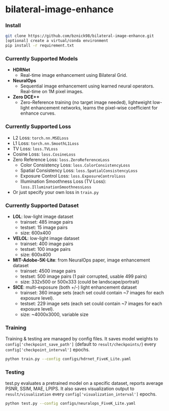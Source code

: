 # bilateral-image-enhance

### Install
```bash
git clone https://github.com/bznick98/bilateral-image-enhance.git
[optional] create a virtual/conda environment
pip install -r requirement.txt
```

### Currently Supported **Models**
* **HDRNet**
    * Real-time image enhancement using Bilateral Grid.
* **NeuralOps**
    * Sequential image enhancement using learned neural operators. Real-time on 1M pixel images.
* **Zero DCE++**
    * Zero-Reference training (no target image needed), lightweight low-light enhancement networks, learns the pixel-wise coefficient for enhance curves.

### Currently Supported **Loss**
* L2 Loss: `torch.nn.MSELoss`
* L1 Loss: `torch.nn.SmoothL1Loss`
* TV Loss: `loss.TVLoss`
* Cosine Loss: `loss.CosineLoss`
* Zero Reference Loss: `loss.ZeroReferenceLoss`
    * Color Consistency Loss: `loss.ColorConsistencyLoss`
    * Spatial Consistency Loss: `loss.SpatialConsistencyLoss`
    * Exposure Control Loss: `loss.ExposureControlLoss`
    * Illumination Smoothness Loss (TV Loss): `loss.IlluminationSmoothnessLoss`
* Or just specify your own loss in `train.py`

### Currently Supported **Dataset**
* **LOL**: low-light image dataset
    * trainset: 485 image pairs
    * testset: 15 image pairs
    * size: 600x400
* **VELOL**: low-light image dataset
    * trainset: 400 image pairs
    * testset: 100 image pairs
    * size: 600x400
* **MIT-Adobe-5K-Lite**: from NeuralOps paper, image enhancement dataset
    * trainset: 4500 image pairs
    * testset: 500 image pairs (1 pair corrupted, usable 499 pairs)
    * size: 332x500 or 500x333 (could be landscape/portrait)
* **SICE**: multi-exposure (both +/-) light enhancement dataset
    * trainset: 360 image sets (each set could contain ~7 images for each exposure level).
    * testset: 229 image sets (each set could contain ~7 images for each exposure level).
    * size: ~4000x3000, variable size

### Training
Training & testing are managed by config files. It saves model weights to `config['checkpoint_save_path']` (default to `result/checkpoints/`) every `config['checkpoint_interval']` epochs.
```bash 
python train.py --config configs/hdrnet_FiveK_Lite.yaml
```

### Testing
test.py evaluates a pretrained model on a specific dataset, reports average PSNR, SSIM, MAE, LPIPS. It also saves visualization output to `result/visualization` every `config['visualization_interval']` epochs.
```bash 
python test.py --config configs/neuralops_FiveK_Lite.yaml
```